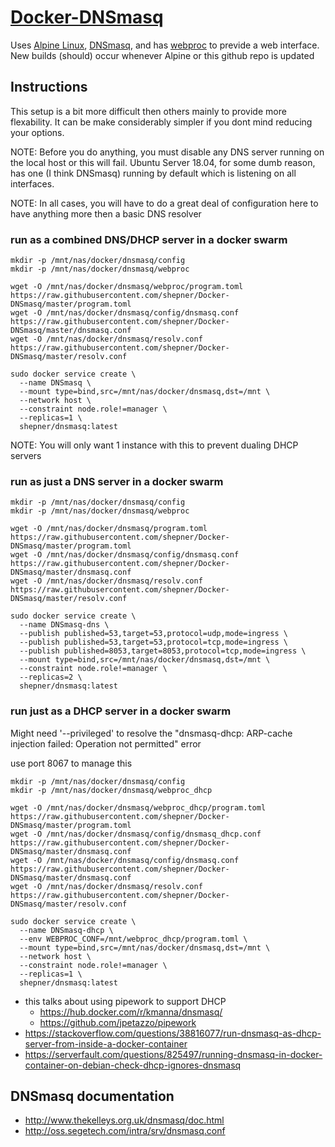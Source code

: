 # [Docker-DNSmasq](https://hub.docker.com/r/shepner/docker-dnsmasq/)

Uses [Alpine Linux](https://hub.docker.com/_/alpine/), [DNSmasq](http://www.thekelleys.org.uk/dnsmasq/doc.html), and has [webproc](https://github.com/jpillora/webproc/) to previde a web interface.  New builds (should) occur whenever Alpine or this github repo is updated

## Instructions

This setup is a bit more difficult then others mainly to provide more flexability.  It can be make considerably simpler if you dont mind reducing your options.

NOTE: Before you do anything, you must disable any DNS server running on the local host or this will fail.  Ubuntu Server 18.04, for some dumb reason, has one (I think DNSmasq) running by default which is listening on all interfaces.

NOTE:  In all cases, you will have to do a great deal of configuration here to have anything more then a basic DNS resolver

### run as a combined DNS/DHCP server in a docker swarm

``` shell
mkdir -p /mnt/nas/docker/dnsmasq/config
mkdir -p /mnt/nas/docker/dnsmasq/webproc

wget -O /mnt/nas/docker/dnsmasq/webproc/program.toml https://raw.githubusercontent.com/shepner/Docker-DNSmasq/master/program.toml
wget -O /mnt/nas/docker/dnsmasq/config/dnsmasq.conf https://raw.githubusercontent.com/shepner/Docker-DNSmasq/master/dnsmasq.conf
wget -O /mnt/nas/docker/dnsmasq/resolv.conf https://raw.githubusercontent.com/shepner/Docker-DNSmasq/master/resolv.conf

sudo docker service create \
  --name DNSmasq \
  --mount type=bind,src=/mnt/nas/docker/dnsmasq,dst=/mnt \
  --network host \
  --constraint node.role!=manager \
  --replicas=1 \
  shepner/dnsmasq:latest
```
NOTE: You will only want 1 instance with this to prevent dualing DHCP servers


### run as just a DNS server in a docker swarm

``` shell
mkdir -p /mnt/nas/docker/dnsmasq/config
mkdir -p /mnt/nas/docker/dnsmasq/webproc

wget -O /mnt/nas/docker/dnsmasq/program.toml https://raw.githubusercontent.com/shepner/Docker-DNSmasq/master/program.toml
wget -O /mnt/nas/docker/dnsmasq/config/dnsmasq.conf https://raw.githubusercontent.com/shepner/Docker-DNSmasq/master/dnsmasq.conf
wget -O /mnt/nas/docker/dnsmasq/resolv.conf https://raw.githubusercontent.com/shepner/Docker-DNSmasq/master/resolv.conf

sudo docker service create \
  --name DNSmasq-dns \
  --publish published=53,target=53,protocol=udp,mode=ingress \
  --publish published=53,target=53,protocol=tcp,mode=ingress \
  --publish published=8053,target=8053,protocol=tcp,mode=ingress \
  --mount type=bind,src=/mnt/nas/docker/dnsmasq,dst=/mnt \
  --constraint node.role!=manager \
  --replicas=2 \
  shepner/dnsmasq:latest
```

### run just as a DHCP server in a docker swarm

Might need '--privileged' to resolve the "⁣⁣dnsmasq-dhcp: ARP-cache injection failed: Operation not permitted" error

use port 8067 to manage this

``` shell
mkdir -p /mnt/nas/docker/dnsmasq/config
mkdir -p /mnt/nas/docker/dnsmasq/webproc_dhcp

wget -O /mnt/nas/docker/dnsmasq/webproc_dhcp/program.toml https://raw.githubusercontent.com/shepner/Docker-DNSmasq/master/program.toml
wget -O /mnt/nas/docker/dnsmasq/config/dnsmasq_dhcp.conf https://raw.githubusercontent.com/shepner/Docker-DNSmasq/master/dnsmasq.conf
wget -O /mnt/nas/docker/dnsmasq/config/dnsmasq.conf https://raw.githubusercontent.com/shepner/Docker-DNSmasq/master/dnsmasq.conf
wget -O /mnt/nas/docker/dnsmasq/resolv.conf https://raw.githubusercontent.com/shepner/Docker-DNSmasq/master/resolv.conf

sudo docker service create \
  --name DNSmasq-dhcp \
  --env WEBPROC_CONF=/mnt/webproc_dhcp/program.toml \
  --mount type=bind,src=/mnt/nas/docker/dnsmasq,dst=/mnt \
  --network host \
  --constraint node.role!=manager \
  --replicas=1 \
  shepner/dnsmasq:latest
```
* this talks about using pipework to support DHCP
  * https://hub.docker.com/r/kmanna/dnsmasq/
  * https://github.com/jpetazzo/pipework
* https://stackoverflow.com/questions/38816077/run-dnsmasq-as-dhcp-server-from-inside-a-docker-container
* https://serverfault.com/questions/825497/running-dnsmasq-in-docker-container-on-debian-check-dhcp-ignores-dnsmasq


## DNSmasq documentation

* http://www.thekelleys.org.uk/dnsmasq/doc.html
* http://oss.segetech.com/intra/srv/dnsmasq.conf

